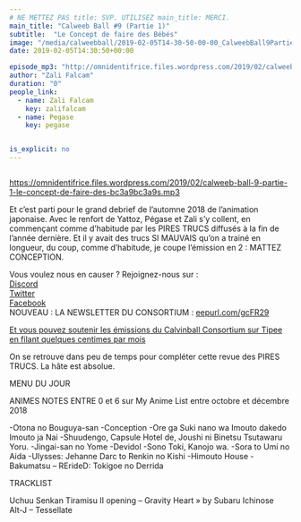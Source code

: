 ```yaml
---
# NE METTEZ PAS title: SVP. UTILISEZ main_title: MERCI.
main_title: "Calweeb Ball #9 (Partie 1)"
subtitle:  "Le Concept de faire des Bébés"
image: "/media/calweebball/2019-02-05T14-30-50-00-00_CalweebBall9Partie1.jpg"
date: 2019-02-05T14:30:50+00:00

episode_mp3: "http://omnidentifrice.files.wordpress.com/2019/02/calweeb-ball-9-partie-1-le-concept-de-faire-des-bc3a9bc3a9s.mp3"
author: "Zali Falcam"
duration: "0"
people_link: 
  - name: Zali Falcam
    key: zalifalcam
  - name: Pegase
    key: pegase


is_explicit: no
---
```


<PodcastHeader/>

<!-- ECRIRE LA DESCRIPTION DE L'EPISODE SOUS CETTE LIGNE -->
<p><img src="https://calvinballradio.files.wordpress.com/2019/02/9-1.jpg" alt=""></p>
<p><a href="https://omnidentifrice.files.wordpress.com/2019/02/calweeb-ball-9-partie-1-le-concept-de-faire-des-bc3a9bc3a9s.mp3" rel="nofollow">https://omnidentifrice.files.wordpress.com/2019/02/calweeb-ball-9-partie-1-le-concept-de-faire-des-bc3a9bc3a9s.mp3</a></p>
<p>Et c’est parti pour le grand debrief de l’automne 2018 de l’animation japonaise. Avec le renfort de Yattoz, Pégase et Zali s’y collent, en commençant comme d’habitude par les PIRES TRUCS diffusés à la fin de l’année dernière. Et il y avait des trucs SI MAUVAIS qu’on a trainé en longueur, du coup, comme d’habitude, je coupe l’émission en 2 : MATTEZ CONCEPTION.</p>
<p>Vous voulez nous en causer ? Rejoignez-nous sur :<br>
<a href="http://discordapp.com/invite/4RnA9v7" rel="nofollow">Discord</a><br>
<a href="https://twitter.com/Calvinball_FM?lang=fr" rel="nofollow">Twitter</a><br>
<a href="https://www.facebook.com/CalvinballRadio/?ref=bookmarks" rel="nofollow">Facebook</a><br>
NOUVEAU : LA NEWSLETTER DU CONSORTIUM :&nbsp;<a title="http://eepurl.com/gcFR29" href="https://exit.sc/?url=http%3A%2F%2Feepurl.com%2FgcFR29" rel="nofollow">eepurl.com/gcFR29</a></p>
<p><a href="https://fr.tipeee.com/calvinball" rel="nofollow">Et vous pouvez soutenir les émissions du Calvinball Consortium sur Tipee en filant quelques centimes par mois</a></p>
<p>On se retrouve dans peu de temps pour compléter cette revue des PIRES TRUCS. La hâte est absolue.</p>
<p>MENU DU JOUR</p>
<p>ANIMES NOTES ENTRE 0 et 6 sur My Anime List entre octobre et décembre 2018</p>




<tr>
<td>-Otona no Bouguya-san</td>
</tr>
<tr>
<td>-Conception</td>
</tr>
<tr>
<td>-Ore ga Suki nano wa Imouto dakedo Imouto ja Nai</td>
</tr>
<tr>
<td>-Shuudengo, Capsule Hotel de, Joushi ni Binetsu Tsutawaru Yoru.</td>
</tr>
<tr>
<td>-Jingai-san no Yome</td>
</tr>
<tr>
<td>-Devidol</td>
</tr>
<tr>
<td>-Sono Toki, Kanojo wa.</td>
</tr>
<tr>
<td>-Sora to Umi no Aida</td>
</tr>
<tr>
<td>-Ulysses: Jehanne Darc to Renkin no Kishi</td>
</tr>
<tr>
<td>-Himouto House</td>
</tr>
<tr>
<td>-Bakumatsu</td>
</tr>
<tr>
<td>– RErideD: Tokigoe no Derrida</td>
</tr>


<p>TRACKLIST</p>
<p>Uchuu Senkan Tiramisu II opening – Gravity Heart&nbsp;» by Subaru Ichinose<br>
Alt-J – Tessellate</p>


